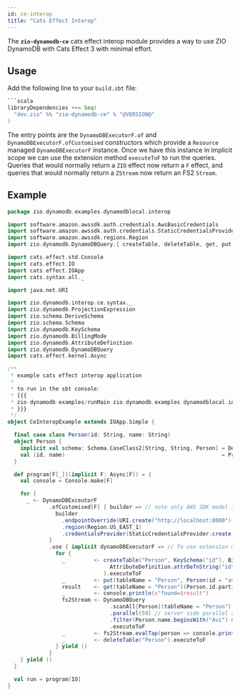 ```yaml
---
id: ce-interop
title: "Cats Effect Interop"
---
```


The **`zio-dynamodb-ce`** cats effect interop module provides a way to use ZIO DynamoDB with Cats Effect 3 with minimal 
effort.

## Usage

Add the following line to your `build.sbt` file:

```scala
```scala
libraryDependencies ++= Seq(
  "dev.zio" %% "zio-dynamodb-ce" % "@VERSION@"
)
```

The entry points are the `DynamoDBExecutorF.of` and `DynamoDBExecutorF.ofCustomised` constructors which provide a `Resource` managed
`DynamoDBExecutorF` instance. Once we have this instance in implicit scope we can use the extension method `executeToF` 
to run the queries. Queries that would normally return a `ZIO` effect now return a `F` effect, and queries that would
normally return a `ZStream` now return an FS2 `Stream`.


## Example

```scala
package zio.dynamodb.examples.dynamodblocal.interop

import software.amazon.awssdk.auth.credentials.AwsBasicCredentials
import software.amazon.awssdk.auth.credentials.StaticCredentialsProvider
import software.amazon.awssdk.regions.Region
import zio.dynamodb.DynamoDBQuery.{ createTable, deleteTable, get, put }

import cats.effect.std.Console
import cats.effect.IO
import cats.effect.IOApp
import cats.syntax.all._

import java.net.URI

import zio.dynamodb.interop.ce.syntax._
import zio.dynamodb.ProjectionExpression
import zio.schema.DeriveSchema
import zio.schema.Schema
import zio.dynamodb.KeySchema
import zio.dynamodb.BillingMode
import zio.dynamodb.AttributeDefinition
import zio.dynamodb.DynamoDBQuery
import cats.effect.kernel.Async

/**
 * example cats effect interop application
 *
 * to run in the sbt console:
 * {{{
 * zio-dynamodb-examples/runMain zio.dynamodb.examples.dynamodblocal.interop.CeInteropExample
 * }}}
 */
object CeInteropExample extends IOApp.Simple {

  final case class Person(id: String, name: String)
  object Person {
    implicit val schema: Schema.CaseClass2[String, String, Person] = DeriveSchema.gen[Person]
    val (id, name)                                                 = ProjectionExpression.accessors[Person]
  }

  def program[F[_]](implicit F: Async[F]) = {
    val console = Console.make[F]

    for {
      _ <- DynamoDBExceutorF
             .ofCustomised[F] { builder => // note only AWS SDK model is exposed here, not zio.aws
               builder
                 .endpointOverride(URI.create("http://localhost:8000"))
                 .region(Region.US_EAST_1)
                 .credentialsProvider(StaticCredentialsProvider.create(AwsBasicCredentials.create("dummy", "dummy")))
             }
             .use { implicit dynamoDBExecutorF => // To use extension method "executeToF" we need implicit here
               for {
                 _         <- createTable("Person", KeySchema("id"), BillingMode.PayPerRequest)(
                                AttributeDefinition.attrDefnString("id")
                              ).executeToF
                 _         <- put(tableName = "Person", Person(id = "avi", name = "Avinder")).executeToF
                 result    <- get(tableName = "Person")(Person.id.partitionKey === "avi").executeToF
                 _         <- console.println(s"found=$result")
                 fs2Stream <- DynamoDBQuery
                                .scanAll[Person](tableName = "Person")
                                .parallel(50) // server side parallel scan
                                .filter(Person.name.beginsWith("Avi") && Person.name.contains("de"))
                                .executeToF
                 _         <- fs2Stream.evalTap(person => console.println(s"person=$person")).compile.drain
                 _         <- deleteTable("Person").executeToF
               } yield ()
             }
    } yield ()
  }

  val run = program[IO]
}
```